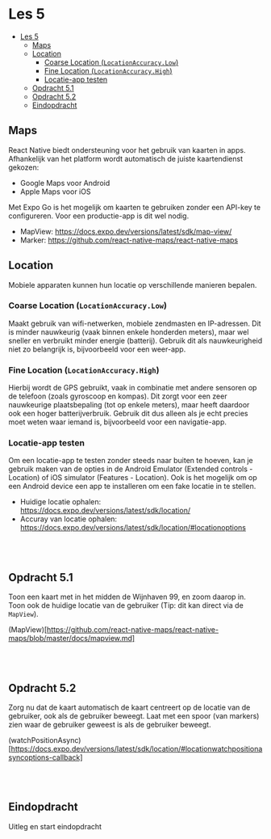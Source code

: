 # Les 5

- [Les 5](#les-5)
  - [Maps](#maps)
  - [Location](#location)
    - [Coarse Location (`LocationAccuracy.Low`)](#coarse-location-locationaccuracylow)
    - [Fine Location (`LocationAccuracy.High`)](#fine-location-locationaccuracyhigh)
    - [Locatie-app testen](#locatie-app-testen)
  - [Opdracht 5.1](#opdracht-51)
  - [Opdracht 5.2](#opdracht-52)
  - [Eindopdracht](#eindopdracht)

## Maps

React Native biedt ondersteuning voor het gebruik van kaarten in apps. Afhankelijk van het platform wordt automatisch
de juiste kaartendienst gekozen:

- Google Maps voor Android
- Apple Maps voor iOS

Met Expo Go is het mogelijk om kaarten te gebruiken zonder een API-key te configureren. Voor een productie-app is dit
wel nodig.

- MapView: https://docs.expo.dev/versions/latest/sdk/map-view/
- Marker: https://github.com/react-native-maps/react-native-maps

## Location

Mobiele apparaten kunnen hun locatie op verschillende manieren bepalen.

### Coarse Location (`LocationAccuracy.Low`)

Maakt gebruik van wifi-netwerken, mobiele zendmasten en IP-adressen. Dit is minder nauwkeurig (vaak binnen enkele
honderden meters), maar wel sneller en verbruikt minder energie (batterij). Gebruik dit als nauwkeurigheid niet zo
belangrijk is, bijvoorbeeld voor een weer-app.

### Fine Location (`LocationAccuracy.High`)

Hierbij wordt de GPS gebruikt, vaak in combinatie met andere sensoren op de telefoon (zoals gyroscoop en kompas). Dit
zorgt voor een zeer nauwkeurige plaatsbepaling (tot op enkele meters), maar heeft daardoor ook een hoger
batterijverbruik. Gebruik dit dus alleen als je echt precies moet weten waar iemand is, bijvoorbeeld voor een
navigatie-app.

### Locatie-app testen

Om een locatie-app te testen zonder steeds naar buiten te hoeven, kan je gebruik maken van de opties in de Android
Emulator (Extended controls - Location) of iOS simulator (Features - Location). Ook is het mogelijk om op een Android
device een app te installeren om een fake locatie in te stellen.

- Huidige locatie ophalen: https://docs.expo.dev/versions/latest/sdk/location/
- Accuray van locatie ophalen: https://docs.expo.dev/versions/latest/sdk/location/#locationoptions

<br><br>

## Opdracht 5.1

Toon een kaart met in het midden de Wijnhaven 99, en zoom daarop in. Toon ook de huidige locatie van de gebruiker (Tip:
dit kan direct via de `MapView`).

(MapView)[https://github.com/react-native-maps/react-native-maps/blob/master/docs/mapview.md]

<br><br>

## Opdracht 5.2

Zorg nu dat de kaart automatisch de kaart centreert op de locatie van de gebruiker, ook als de gebruiker beweegt. Laat
met een spoor (van markers) zien waar de gebruiker geweest is als de gebruiker beweegt.

(watchPositionAsync)[https://docs.expo.dev/versions/latest/sdk/location/#locationwatchpositionasyncoptions-callback]

<br><br>

## Eindopdracht

Uitleg en start eindopdracht

